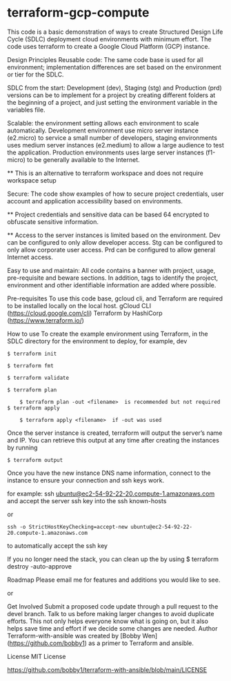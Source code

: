 # terraform-gcp-compute
This code is a basic demonstration of ways to create Structured Design Life Cycle (SDLC) deployment cloud environments with minimum effort. The code uses terraform to create a Google Cloud Platform (GCP) instance.

Design Principles
Reusable code: The same code base is used for all environment; implementation differences are set based on the environment or tier for the SDLC.

SDLC from the start: Development (dev), Staging (stg) and Production (prd) versions can be to implement for a project by creating different folders at the beginning of a project, and just setting the environment variable in the variables file.

Scalable: the environment setting allows each environment to scale automatically. Development environment use micro server instance (e2.micro) to service a small number of developers, staging environments uses medium server instances (e2.medium) to allow a large audience to test the application. Production environments uses large server instances (f1-micro) to be generally available to the Internet.

** This is an alternative to terraform workspace and does not require workspace setup

Secure: The code show examples of how to secure project credentials, user account and application accessibility based on environments.

** Project credentials and sensitive data can be based 64 encrypted to obfuscate sensitive information.

** Access to the server instances is limited based on the environment. Dev can be configured to only allow developer access. Stg can be configured to only allow corporate user access. Prd can be configured to allow general Internet access.

Easy to use and maintain: All code contains a banner with project, usage, pre-requisite and beware sections. In addition, tags to identify the project, environment and other identifiable information are added where possible.

Pre-requisites
To use this code base, gcloud cli, and Terraform are required to be installed locally on the local host.
gCloud CLI (https://cloud.google.com/cli)
Terraform by HashiCorp (https://www.terraform.io/)

How to use
To create the example environment using Terraform, in the SDLC directory for the environment to deploy, for example, dev

	$ terraform init

	$ terraform fmt

	$ terraform validate

	$ terraform plan

		$ terraform plan -out <filename>  is recommended but not required
	$ terraform apply

		$ terraform apply <filename>  if -out was used

Once the server instance is created, terraform will output the server’s name and IP. You can retrieve this output at any time after creating the instances by running

	$ terraform output

Once you have the new instance DNS name information, connect to the instance to ensure your connection and ssh keys work.

for example:
	ssh ubuntu@ec2-54-92-22-20.compute-1.amazonaws.com and accept the server ssh key into the ssh known-hosts

or

	ssh -o StrictHostKeyChecking=accept-new ubuntu@ec2-54-92-22-20.compute-1.amazonaws.com
to automatically accept the ssh key


If you no longer need the stack, you can clean up the by using $ terraform destroy -auto-approve

Roadmap
Please email me for features and additions you would like to see.

or

Get Involved
Submit a proposed code update through a pull request to the devel branch.
Talk to us before making larger changes to avoid duplicate efforts. This not only helps everyone know what is going on, but it also helps save time and effort if we decide some changes are needed.
Author
Terraform-with-ansible was created by [Bobby Wen] (https://github.com/bobby1) as a primer to Terraform and ansible.

License
MIT License

https://github.com/bobby1/terraform-with-ansible/blob/main/LICENSE


